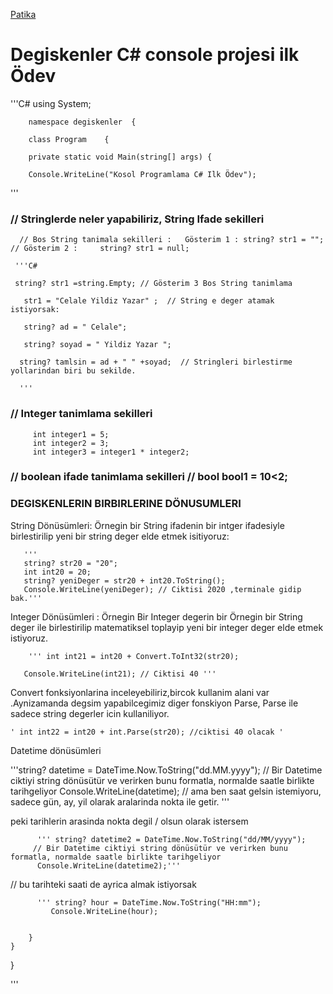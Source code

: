
[Patika](www.patika.dev)

# Degiskenler C# console projesi ilk Ödev

'''C#
        using System;
        
        namespace degiskenler  {
        
        class Program    {
        
        private static void Main(string[] args) {
        
        Console.WriteLine("Kosol Programlama C# Ilk Ödev");
        
   '''

###  // Stringlerde neler yapabiliriz, String Ifade sekilleri

      // Bos String tanimala sekilleri :   Gösterim 1 : string? str1 = "";     // Gösterim 2 :     string? str1 = null;

     '''C#
     
     string? str1 =string.Empty; // Gösterim 3 Bos String tanimlama

       str1 = "Celale Yildiz Yazar" ;  // String e deger atamak istiyorsak:
        
       string? ad = " Celale";
       
       string? soyad = " Yildiz Yazar ";

      string? tamlsin = ad + " " +soyad;  // Stringleri birlestirme yollarindan biri bu sekilde.
      
      '''

### // Integer tanimlama sekilleri

         int integer1 = 5;
         int integer2 = 3;
         int integer3 = integer1 * integer2;

### // boolean ifade tanimlama sekilleri    //   bool bool1 = 10<2;

###   DEGISKENLERIN BIRBIRLERINE DÖNUSUMLERI

String Dönüsümleri: Örnegin bir String ifadenin  bir intger ifadesiyle birlestirilip yeni bir string deger elde etmek isitiyoruz:

       '''
       string? str20 = "20";
       int int20 = 20;
       string? yeniDeger = str20 + int20.ToString();
       Console.WriteLine(yeniDeger); // Ciktisi 2020 ,terminale gidip bak.'''

Integer Dönüsümleri : Örnegin Bir Integer degerin bir Örnegin bir String deger ile birlestirilip matematiksel toplayip yeni bir integer deger elde etmek istiyoruz.

        ''' int int21 = int20 + Convert.ToInt32(str20);
        
       Console.WriteLine(int21); // Ciktisi 40 '''

Convert fonksiyonlarina inceleyebiliriz,bircok kullanim alani var .Aynizamanda degsim yapabilcegimiz diger fonskiyon Parse, Parse ile sadece string degerler icin kullaniliyor.

    ' int int22 = int20 + int.Parse(str20); //ciktisi 40 olacak '

 Datetime dönüsümleri

   '''string? datetime = DateTime.Now.ToString("dd.MM.yyyy");  // Bir Datetime ciktiyi string dönüsütür ve verirken bunu formatla, normalde saatle birlikte                                                                               tarihgeliyor
          Console.WriteLine(datetime);                   // ama ben saat gelsin istemiyoru, sadece gün, ay, yil olarak aralarinda nokta ile getir. '''

peki tarihlerin arasinda nokta degil / olsun olarak istersem 

          ''' string? datetime2 = DateTime.Now.ToString("dd/MM/yyyy"); 
         // Bir Datetime ciktiyi string dönüsütür ve verirken bunu formatla, normalde saatle birlikte tarihgeliyor
          Console.WriteLine(datetime2);'''  

// bu tarihteki saati de ayrica almak istiyorsak

          ''' string? hour = DateTime.Now.ToString("HH:mm");
             Console.WriteLine(hour);
        
 
        }
    }
}

'''
